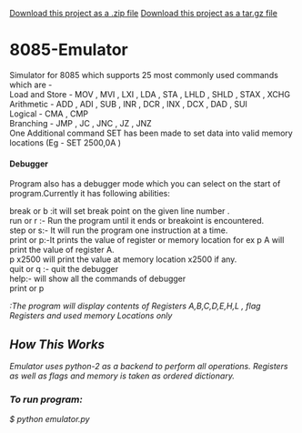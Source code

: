 <a class="zip_download_link" href="https://github.com/vishu-chaudhary/8085_Emulator/zipball/master">Download this project as a .zip file</a>
<a class="tar_download_link" href="https://github.com/vishu-chaudhary/8085_Emulator/tarball/master">Download this project as a tar.gz file</a>
# 8085-Emulator
Simulator for 8085 which supports 25 most commonly used commands which are -  
Load and Store - MOV , MVI , LXI , LDA , STA , LHLD , SHLD , STAX , XCHG  
Arithmetic - ADD , ADI , SUB , INR , DCR , INX , DCX , DAD , SUI  
Logical - CMA , CMP  
Branching - JMP , JC , JNC , JZ , JNZ  
One Additional command SET has been made to set data into valid memory locations (Eg - SET 2500,0A )  
#### Debugger
Program also has a debugger mode which you can select on the start of program.Currently it has following abilities:

break or b <line Number>          :it will set break point on the given line number . <br>
run or r :- Run the program until it ends or breakoint is encountered.<br>
step or s:- It will run the program one instruction at a time.<br>
print or p:-It prints the value of register or memory location for ex p A will print the value of register A.<br>
            p x2500 will print the value at memory location x2500 if any.<br>
quit or q :- quit the debugger<br>
help:- will show all the commands of debugger<br>
print or p <address or Register> :The program will display contents of Registers A,B,C,D,E,H,L , flag Registers and used memory Locations only
 
## How This Works
Emulator uses python-2 as a backend to perform all operations.
Registers as well as flags and memory is taken as ordered dictionary.
### To run program:
$ python emulator.py

